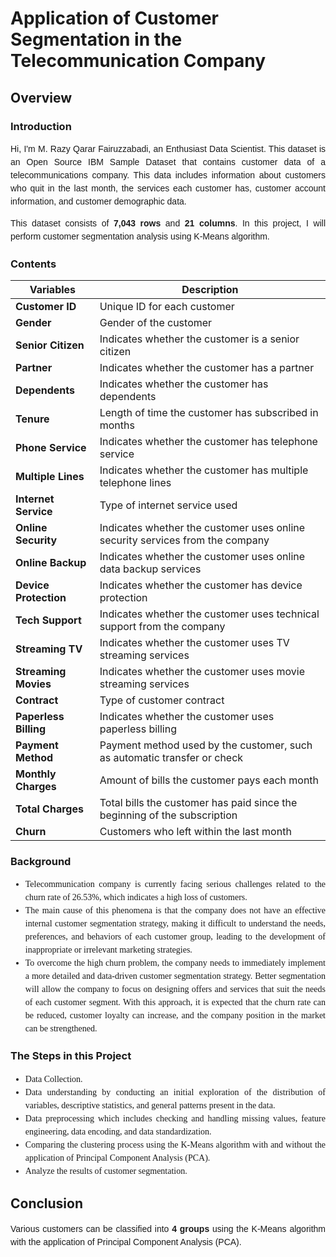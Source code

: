 # Application of Customer Segmentation in the Telecommunication Company

## Overview

### Introduction
<p style="text-align: justify; font-family: 'Georgia', cursive, sans-serif; line-height: 1.5;">
Hi, I'm M. Razy Qarar Fairuzzabadi, an Enthusiast Data Scientist. This dataset is an Open Source IBM Sample Dataset that contains customer data of a telecommunications company. This data includes information about customers who quit in the last month, the services each customer has, customer account information, and customer demographic data.
</p>

<p style="text-align: justify; font-family: 'Georgia', cursive, sans-serif; line-height: 1.5;">
This dataset consists of <b>7,043 rows</b> and <b>21 columns</b>. In this project, I will perform customer segmentation analysis using K-Means algorithm.
</p>

### Contents
| **Variables**             | Description                                                                       |
|---------------------------|-----------------------------------------------------------------------------------|
| **Customer ID**           | Unique ID for each customer                                                       |
| **Gender**                | Gender of the customer                                                            |
| **Senior Citizen**        | Indicates whether the customer is a senior citizen                                |
| **Partner**               | Indicates whether the customer has a partner                                      |
| **Dependents**            | Indicates whether the customer has dependents                                     |
| **Tenure**                | Length of time the customer has subscribed in months                              |
| **Phone Service**         | Indicates whether the customer has telephone service                              |
| **Multiple Lines**        | Indicates whether the customer has multiple telephone lines                       |
| **Internet Service**      | Type of internet service used                                                     |
| **Online Security**       | Indicates whether the customer uses online security services from the company     |
| **Online Backup**         | Indicates whether the customer uses online data backup services                   |
| **Device Protection**     | Indicates whether the customer has device protection                              |
| **Tech Support**          | Indicates whether the customer uses technical support from the company            |
| **Streaming TV**          | Indicates whether the customer uses TV streaming services                         |
| **Streaming Movies**      | Indicates whether the customer uses movie streaming services                      |
| **Contract**              | Type of customer contract                                                         |
| **Paperless Billing**     | Indicates whether the customer uses paperless billing                             |
| **Payment Method**        | Payment method used by the customer, such as automatic transfer or check          |
| **Monthly Charges**       | Amount of bills the customer pays each month                                      |
| **Total Charges**         | Total bills the customer has paid since the beginning of the subscription         |
| **Churn**                 | Customers who left within the last month                                          | 

### Background
<ul style="font-family: 'Georgia', serif; text-align: justify; line-height: 1.5;">
  <li> Telecommunication company is currently facing serious challenges related to the churn rate of 26.53%, which indicates a high loss of customers. </li>

  <li> The main cause of this phenomena is that the company does not have an effective internal customer segmentation strategy, making it difficult to understand the needs, preferences, and behaviors of each customer group, leading to the development of inappropriate or irrelevant marketing strategies. </li>

  <li> To overcome the high churn problem, the company needs to immediately implement a more detailed and data-driven customer segmentation strategy. Better segmentation will allow the company to focus on designing offers and services that suit the needs of each customer segment. With this approach, it is expected that the churn rate can be reduced, customer loyalty can increase, and the company position in the market can be strengthened. </li>
</ul>

### The Steps in this Project
<ul style="font-family: 'Georgia', serif; text-align: justify; line-height: 1.5;">
  <li> Data Collection. </li>

  <li> Data understanding by conducting an initial exploration of the distribution of variables, descriptive statistics, and general patterns present in the data. </li>

  <li> Data preprocessing which includes checking and handling missing values, feature engineering, data encoding, and data standardization. </li>

  <li> Comparing the clustering process using the K-Means algorithm with and without the application of Principal Component Analysis (PCA). </li>

  <li> Analyze the results of customer segmentation. </li>
</ul>

## Conclusion
<p style="text-align: justify; font-family: 'Georgia', cursive, sans-serif; line-height: 1.5;">
Various customers can be classified into <b>4 groups</b> using the K-Means algorithm with the application of Principal Component Analysis (PCA).
</p>
